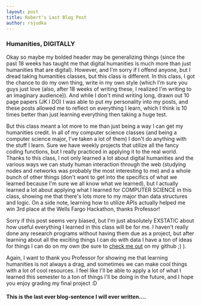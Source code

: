 ```yaml
---
layout: post
title: Robert's Last Blog Post
author: rsjudka
---
```


### Humanities, DIGITALLY

Okay so maybe my bolded header may be generalizing things (since the past 18 weeks has taught me that digital humanities is much more than just humanities that are digital). However, and I'm sorry if I offend anyone, but I dread taking humanities classes, but this class is different. In this class, I got the chance to do my own thing, write in my own style (which I’m sure you guys just love (also, after 18 weeks of writing these, I realized I'm writing to an imaginary audience)). And while I don't mind writing long, drawn out 10 page papers (JK I DO) I was able to put my personality into my posts, and these posts allowed me to reflect on everything I learn, which I think is 10 times better than just learning everything then taking a huge test.

But this class meant a lot more to me than just being a way I can get my humanities credit. In all of my computer science classes (and being a computer science major, I've taken a lot of them) I don't do anything with the stuff I learn. Sure we have weekly projects that utilize all the fancy coding functions, but I really practiced in applying it to the real world. Thanks to this class, I not only learned a lot about digital humanities and the various ways we can study human interaction through the web (studying nodes and networks was probably the most interesting to me) and a whole bunch of other things (don't want to get into the specifics of what we learned because I'm sure we all know what we learned), but I actually learned a lot about applying what I learned for COMPUTER SCIENCE in this class, showing me that there's lots more to my major than data structures and logic. On a side note, learning how to utilize APIs actually helped me win 3rd place at the Wells Fargo Hackathon, thanks Professor!

Sorry if this post seems very biased, but I'm just absolutely EXSTATIC about how useful everything I learned in this class will be for me. I haven't really done any research programs without having them due as a project, but after learning about all the exciting things I can do with data I have a ton of ideas for things I can do on my own (be sure to [check me out](https://github.com/rsjudka) on my github ;) ).

Again, I want to thank you Professor for showing me that learning humanities is not always a drag, and sometimes we can make cool things with a lot of cool resources. I feel like I'll be able to apply a lot of what I learned this semester to a ton of things I'll be doing in the future, and I hope you enjoy grading my final project :D


#### This is the last ever blog-sentence I will ever written....
